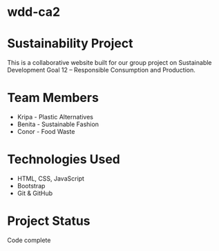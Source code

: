 # wdd-ca2

# Sustainability Project
This is a collaborative website built for our group project on Sustainable Development Goal 12 – Responsible Consumption and Production.

# Team Members
- Kripa - Plastic Alternatives
- Benita - Sustainable Fashion
- Conor - Food Waste

# Technologies Used
- HTML, CSS, JavaScript
- Bootstrap
- Git & GitHub

# Project Status
Code complete